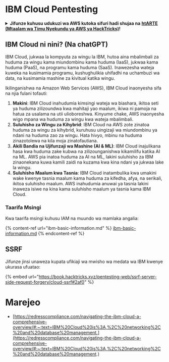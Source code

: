 # IBM Cloud Pentesting

<details>

<summary><strong>Jifunze kuhusu udukuzi wa AWS kutoka sifuri hadi shujaa na</strong> <a href="https://training.hacktricks.xyz/courses/arte"><strong>htARTE (Mtaalam wa Timu Nyekundu ya AWS ya HackTricks)</strong></a><strong>!</strong></summary>

Njia nyingine za kusaidia HackTricks:

* Ikiwa unataka kuona **kampuni yako ikitangazwa kwenye HackTricks** au **kupakua HackTricks kwa PDF** Angalia [**MIPANGO YA KUJIUNGA**](https://github.com/sponsors/carlospolop)!
* Pata [**bidhaa rasmi za PEASS & HackTricks**](https://peass.creator-spring.com)
* Gundua [**Familia ya PEASS**](https://opensea.io/collection/the-peass-family), mkusanyiko wetu wa kipekee wa [**NFTs**](https://opensea.io/collection/the-peass-family)
* **Jiunge na** 💬 [**Kikundi cha Discord**](https://discord.gg/hRep4RUj7f) au kikundi cha [**telegram**](https://t.me/peass) au **nifuata** kwenye **Twitter** 🐦 [**@carlospolopm**](https://twitter.com/carlospolopm)**.**
* **Shiriki mbinu zako za udukuzi kwa kuwasilisha PRs kwa** [**HackTricks**](https://github.com/carlospolop/hacktricks) na [**HackTricks Cloud**](https://github.com/carlospolop/hacktricks-cloud) repos za github.

</details>

## IBM Cloud ni nini? (Na chatGPT)

IBM Cloud, jukwaa la kompyuta za wingu la IBM, hutoa aina mbalimbali za huduma za wingu kama miundombinu kama huduma (IaaS), jukwaa kama huduma (PaaS), na programu kama huduma (SaaS). Inawezesha wateja kuweka na kusimamia programu, kushughulikia uhifadhi na uchambuzi wa data, na kusimamia mashine za kivitual katika wingu.

Ikilinganishwa na Amazon Web Services (AWS), IBM Cloud inaonyesha sifa na njia fulani tofauti:

1. **Makini**: IBM Cloud inahudumia kimsingi wateja wa biashara, ikitoa seti ya huduma zilizoundwa kwa mahitaji yao maalum, ikiwa ni pamoja na hatua za usalama na utii ulioboreshwa. Kinyume chake, AWS inaonyesha wigo mpana wa huduma za wingu kwa wateja mbalimbali.
2. **Suluhisho za Wingu za Kihybrid**: IBM Cloud na AWS zote zinatoa huduma za wingu za kihybrid, kuruhusu uingizaji wa miundombinu ya ndani na huduma zao za wingu. Hata hivyo, mbinu na huduma zinazotolewa na kila moja zinatofautiana.
3. **Akili Bandia na Ujifunzaji wa Mashine (AI & ML)**: IBM Cloud inajulikana hasa kwa huduma zake kubwa na zilizounganishwa kikamilifu katika AI na ML. AWS pia inatoa huduma za AI na ML, lakini suluhisho za IBM zinaonekana kuwa kamili zaidi na kuzama kwa kina ndani ya jukwaa lake la wingu.
4. **Suluhisho Maalum kwa Tasnia**: IBM Cloud inatambulika kwa umakini wake kwenye tasnia maalum kama huduma za kifedha, afya, na serikali, ikitoa suluhisho maalum. AWS inahudumia anuwai ya tasnia lakini inaweza isiwe na kina kama suluhisho maalum ya tasnia kama IBM Cloud.


### Taarifa Msingi

Kwa taarifa msingi kuhusu IAM na muundo wa mamlaka angalia:

{% content-ref url="ibm-basic-information.md" %}
[ibm-basic-information.md](ibm-basic-information.md)
{% endcontent-ref %}

## SSRF

Jifunze jinsi unaweza kupata ufikiaji wa mwisho wa medata wa IBM kwenye ukurasa ufuatao:

{% embed url="https://book.hacktricks.xyz/pentesting-web/ssrf-server-side-request-forgery/cloud-ssrf#2af0" %}


# Marejeo
* [https://redresscompliance.com/navigating-the-ibm-cloud-a-comprehensive-overview/#:~:text=IBM%20Cloud%20is%3A,%2C%20networking%2C%20and%20database%20management.](https://redresscompliance.com/navigating-the-ibm-cloud-a-comprehensive-overview/#:~:text=IBM%20Cloud%20is%3A,%2C%20networking%2C%20and%20database%20management.)
